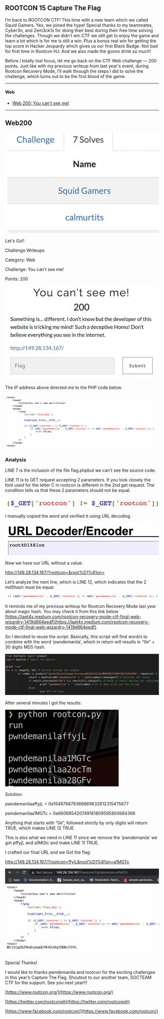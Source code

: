 ## ROOTCON 15 Capture The Flag

I’m back to ROOTCON CTF! This time with a new team which we called Squid Gamers. Yes, we joined the hype! Special thanks to my teammates, Cyber3n, and Zem3ck1s for doing their best during their free time solving the challenges. Though we didn’t win CTF we still get to enjoy the game and learn a lot which is for me is still a win. Plus a bonus real win for getting the top score in Hacker Jeopardy which gives us our first Black Badge. Not bad for first time in Rootcon HJ. And we also made the goons drink so much!

Before I totally lost focus, let me go back on the CTF Web challenge — 200 points. Just like with my previous writeup from last year's event, during Rootcon Recovery Mode, I’ll walk through the steps I did to solve the challenge, which turns out to be the first blood of the game.

-------------------------------------------------------
#### Web
- [Web 200: You can't see me!](#web200)



------------------------------------------------------

## Web200
![](1.png)

Let's Go!!

Challenge Writeups

Category: Web

Challenge: You can’t see me!

Points: 200

![](2.png)

The IP address above directed me to the PHP code below.

![](3.png)

### Analysis
LINE 7 is the inclusion of the file flag.phpbut we can't see the source code.

LINE 11 is to GET request accepting 2 parameters. If you look closely the font used for the letter C in rootcon is different in the 2nd get request. The condition tells us that these 2 parameters should not be equal.

![](4.png)

I manually copied the word and verified it using URL decoding.

![](5.png)

Now we have our URL without a value:

http://149.28.134.167/?rootcon=&root%D1%81on=

Let’s analyze the next line, which is LINE 12, which indicates that the 2 md5hash must be equal.

![](6.png)

It reminds me of my previous writeup for Rootcon Recovery Mode last year about magic hash. You may check it from this link below [https://laet4x.medium.com/rootcon-recovery-mode-ctf-final-web-wizardry-1419d664eedf](https://laet4x.medium.com/rootcon-recovery-mode-ctf-final-web-wizardry-1419d664eedf).

So I decided to reuse the script. Basically, this script will find word/s to combine with the word ‘pwndemanila’, which in return will results in “0e” + 30 digits MD5 hash.

![](7.png)

After several minutes I got the results:

![](8.png)

Solution:

pwndemanilaaffyjL = 0e154876879366669632612315475677

pwndemanilaa1MGTc = 0e660685420749161809595800684366

Anything that starts with “0e”, followed strictly by only digits will return TRUE, which makes LINE 12 TRUE.

This is also what we need in LINE 11 since we remove the ‘pwndemanila’ we got pffyjL and a1MGtc and make LINE 11 TRUE.

I crafted our final URL and we Got the flag:

http://149.28.134.167/?rootcon=ffyjL&root%D1%81on=a1MGTc

![](9.png)

Special Thanks!

I would like to thanks pwndemanila and rootcon for the exciting challenges in this year’s Capture The Flag. Shoutout to our another team, SOCTEAM CTF for the support. See you next year!!!

[https://www.rootcon.org/](https://www.rootcon.org/)

[https://twitter.com/rootconph](https://twitter.com/rootconph)

[https://www.facebook.com/rootcon/](https://www.facebook.com/rootcon/)